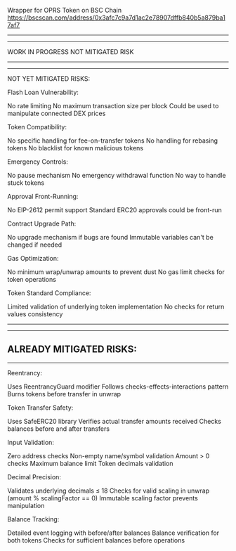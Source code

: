 Wrapper for OPRS Token on BSC Chain https://bscscan.com/address/0x3afc7c9a7d1ac2e78907dffb840b5a879ba17af7

-----------------------------------------------------
-----------------------------------------------------

WORK IN PROGRESS NOT MITIGATED RISK

----------------------------------------------------
-----------------------------------------------------

NOT YET MITIGATED RISKS:

Flash Loan Vulnerability:

No rate limiting
No maximum transaction size per block
Could be used to manipulate connected DEX prices


Token Compatibility:

No specific handling for fee-on-transfer tokens
No handling for rebasing tokens
No blacklist for known malicious tokens


Emergency Controls:

No pause mechanism
No emergency withdrawal function
No way to handle stuck tokens


Approval Front-Running:

No EIP-2612 permit support
Standard ERC20 approvals could be front-run


Contract Upgrade Path:

No upgrade mechanism if bugs are found
Immutable variables can't be changed if needed


Gas Optimization:

No minimum wrap/unwrap amounts to prevent dust
No gas limit checks for token operations


Token Standard Compliance:

Limited validation of underlying token implementation
No checks for return values consistency

-----------------------------------------------------
-----------------------------------------------------

ALREADY MITIGATED RISKS:
-----------------------------------------------------
-----------------------------------------------------

Reentrancy:

Uses ReentrancyGuard modifier
Follows checks-effects-interactions pattern
Burns tokens before transfer in unwrap


Token Transfer Safety:

Uses SafeERC20 library
Verifies actual transfer amounts received
Checks balances before and after transfers


Input Validation:

Zero address checks
Non-empty name/symbol validation
Amount > 0 checks
Maximum balance limit
Token decimals validation


Decimal Precision:

Validates underlying decimals ≤ 18
Checks for valid scaling in unwrap (amount % scalingFactor == 0)
Immutable scaling factor prevents manipulation


Balance Tracking:

Detailed event logging with before/after balances
Balance verification for both tokens
Checks for sufficient balances before operations



